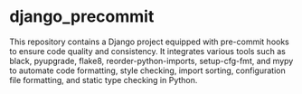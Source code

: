 # django_precommit
This repository contains a Django project equipped with pre-commit hooks to ensure code quality and consistency. It integrates various tools such as black, pyupgrade, flake8, reorder-python-imports, setup-cfg-fmt, and mypy to automate code formatting, style checking, import sorting, configuration file formatting, and static type checking in Python.
